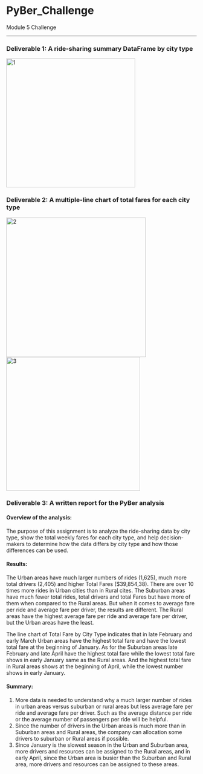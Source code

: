 # PyBer_Challenge
Module 5 Challenge

---

### Deliverable 1: A ride-sharing summary DataFrame by city type
<img width="341" alt="1" src="https://user-images.githubusercontent.com/86527347/128647018-e199d990-e678-45c2-802a-9173bc11f3b1.png">

### Deliverable 2: A multiple-line chart of total fares for each city type
<img width="369" alt="2" src="https://user-images.githubusercontent.com/86527347/128647019-72bba345-ea2f-4436-9e1b-f95da0526628.png">
<img width="354" alt="3" src="https://user-images.githubusercontent.com/86527347/128647017-e2c60c01-d669-419b-af45-6be11cf6ee20.png">

### Deliverable 3: A written report for the PyBer analysis

#### Overview of the analysis: 
The purpose of this assignment is to analyze the ride-sharing data by city type, show the total weekly fares for each city type, and help decision-makers to determine how the data differs by city type and how those differences can be used.

#### Results: 
The Urban areas have much larger numbers of rides (1,625), much more total drivers (2,405) and higher Total Fares ($39,854,38). There are over 10 times more rides in Urban cities than in Rural cites. The Suburban areas have much fewer total rides, total drivers and total Fares but have more of them when compared to the Rural areas. But when it comes to average fare per ride and average fare per driver, the results are different. The Rural areas have the highest average fare per ride and average fare per driver, but the Urban areas have the least. 

The line chart of Total Fare by City Type indicates that in late February and early March Urban areas have the highest total fare and have the lowest total fare at the beginning of January. As for the Suburban areas late February and late April have the highest total fare while the lowest total fare shows in early January same as the Rural areas. And the highest total fare in Rural areas shows at the beginning of April, while the lowest number shows in early January. 

#### Summary: 
1. More data is needed to understand why a much larger number of rides in urban areas versus suburban or rural areas but less average fare per ride and average fare per driver.  Such as the average distance per ride or the average number of passengers per ride will be helpful. 
2. Since the number of drivers in the Urban areas is much more than in Suburban areas and Rural areas, the company can allocation some drivers to suburban or Rural areas if possible. 
3. Since January is the slowest season in the Urban and Suburban area, more drivers and resources can be assigned to the Rural areas, and in early April, since the Urban area is busier than the Suburban and Rural area, more drivers and resources can be assigned to these areas.
